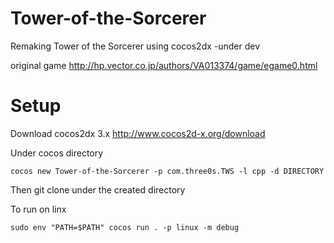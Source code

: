 # Tower-of-the-Sorcerer
Remaking Tower of the Sorcerer using cocos2dx -under dev

original game
http://hp.vector.co.jp/authors/VA013374/game/egame0.html

# Setup
Download cocos2dx 3.x http://www.cocos2d-x.org/download

Under cocos directory
```
cocos new Tower-of-the-Sorcerer -p com.three0s.TWS -l cpp -d DIRECTORY
```
Then git clone under the created directory

To run on linx
```
sudo env "PATH=$PATH" cocos run . -p linux -m debug
```
